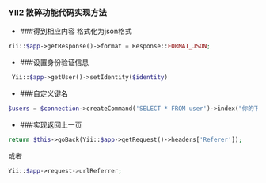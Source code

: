 ### YII2 散碎功能代码实现方法
+ ###得到相应内容 格式化为json格式
```php
Yii::$app->getResponse()->format = Response::FORMAT_JSON;
```

+ ###设置身份验证信息
```php
 Yii::$app->getUser()->setIdentity($identity)
```

+ ###自定义键名 
```php
$users = $connection->createCommand('SELECT * FROM user')->index("你的下标")->select("你查询的字段")->queryAll();
```

+ ###实现返回上一页
```php
return $this->goBack(Yii::$app->getRequest()->headers['Referer']);
```
或者
```php
Yii::$app->request->urlReferrer;
```
